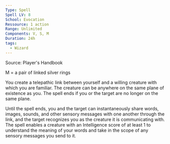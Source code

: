 ```yaml
---
Type: Spell
Spell LV: 8
School: Evocation
Ressource: 1 action
Range: Unlimited
Components: V, S, M
Duration: 24h
tags:
  - Wizard
---
```

Source: Player's Handbook

M = a pair of linked silver rings

You create a telepathic link between yourself and a willing creature with which you are familiar. The creature can be anywhere on the same plane of existence as you. The spell ends if you or the target are no longer on the same plane.

Until the spell ends, you and the target can instantaneously share words, images, sounds, and other sensory messages with one another through the link, and the target recognizes you as the creature it is communicating with. The spell enables a creature with an Intelligence score of at least 1 to understand the meaning of your words and take in the scope of any sensory messages you send to it.